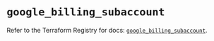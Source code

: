 # `google_billing_subaccount`

Refer to the Terraform Registry for docs: [`google_billing_subaccount`](https://registry.terraform.io/providers/hashicorp/google/6.22.0/docs/resources/billing_subaccount).
